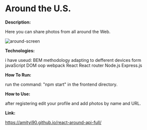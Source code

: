# Around the U.S.

**Description:**

Here you can share photos from all around the Web.

![around-screen](https://user-images.githubusercontent.com/58591435/172022562-6d0383c4-c8c9-42b3-9759-656a7fd0d9f1.png)

**Technologies:**

i have useud:
BEM methodology
adapting to defferent devices
form
javaScript
DOM
oop
webpack
React
React router
Node.js
Express.js

**How To Run:**

run the command: "npm start" in the frontend directory.

**How to Use:**

after registering edit your profile and add photos by name and URL.


**Link:**

https://amityi90.github.io/react-around-api-full/
